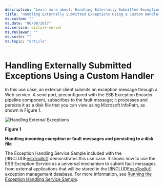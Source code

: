 ```yaml
---
description: "Learn more about: Handling Externally Submitted Exceptions Using a Custom Handler"
title: "Handling Externally Submitted Exceptions Using a Custom Handler"
ms.custom: ""
ms.date: "06/08/2017"
ms.service: biztalk-server
ms.reviewer: ""
ms.suite: ""
ms.topic: "article"
---
```

# Handling Externally Submitted Exceptions Using a Custom Handler
In this use case, an external client submits an exception message through a Web service. A send port, preconfigured with the ESB Exception Encoder pipeline component, subscribes to the fault message; it processes and persists it as a disk file that you can view using Microsoft InfoPath, as shown in Figure 1.  
  
 ![Handling External Exceptions](../esb-toolkit/media/ch3-handlingexternalexceptions.gif "Ch3-HandlingExternalExceptions")  
  
 **Figure 1**  
  
 **Handling incoming exception or fault messages and persisting to a disk file**  
  
 The Exception Handling Service Sample included with the [!INCLUDE[esbToolkit](../includes/esbtoolkit-md.md)] demonstrates this use case. It shows how to use the ESB Exception Service as a universal mechanism to submit fault messages from external applications that will be stored in the [!INCLUDE[esbToolkit](../includes/esbtoolkit-md.md)] exception management database. For more information, see [Running the Exception Handling Service Sample](../esb-toolkit/running-the-exception-handling-service-sample.md).
